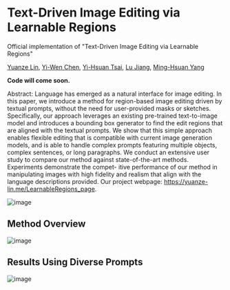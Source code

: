 # Text-Driven Image Editing via Learnable Regions
Official implementation of "Text-Driven Image Editing via Learnable Regions"

[Yuanze Lin](https://yuanze-lin.me/), [Yi-Wen Chen](https://wenz116.github.io/), [Yi-Hsuan Tsai](https://sites.google.com/site/yihsuantsai/), [Lu Jiang](http://www.lujiang.info/), [Ming-Hsuan Yang](https://faculty.ucmerced.edu/mhyang/)

**Code will come soon.**

Abstract: Language has emerged as a natural interface for image editing. In this paper, we introduce a method for region-based image editing driven by textual prompts, without the need for user-provided masks or sketches. Specifically, our approach leverages an existing pre-trained text-to-image model and introduces a bounding box generator to find the edit regions that are aligned with the textual prompts. We show that this simple approach enables flexible editing that is compatible with current image generation models, and is able to handle complex prompts featuring multiple objects, complex sentences, or long paragraphs. We conduct an extensive user study to compare our method against state-of-the-art methods. Experiments demonstrate the compet- itive performance of our method in manipulating images with high fidelity and realism that align with the language descriptions provided. Our project webpage: https://yuanze-lin.me/LearnableRegions_page.

![image](https://github.com/yuanze-lin/LearnableRegions/blob/main/assets/overview.png)


## Method Overview

![image](https://github.com/yuanze-lin/LearnableRegions/blob/main/assets/framework.png)


## Results Using Diverse Prompts 

![image](https://github.com/yuanze-lin/LearnableRegions/blob/main/assets/results.png)
